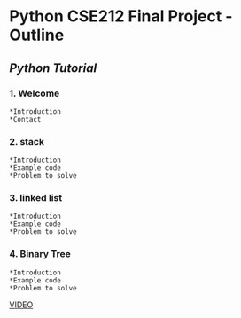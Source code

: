 <!--- 👋 Hi, I’m @moscarelloscott
- 👀 I’m interested in ...
- 🌱 I’m currently learning ...
- 💞️ I’m looking to collaborate on ...
- 📫 How to reach me ...


moscarelloscott/moscarelloscott is a ✨ special ✨ repository because its `README.md` (this file) appears on your GitHub profile.
You can click the Preview link to take a look at your changes.
--->
# Python CSE212 Final Project - Outline 
## *Python Tutorial*

### 1. Welcome
    *Introduction
    *Contact

### 2. stack
    *Introduction
    *Example code
    *Problem to solve

### 3. linked list
    *Introduction
    *Example code
    *Problem to solve

### 4. Binary Tree
    *Introduction
    *Example code
    *Problem to solve

[VIDEO](https://moscarelloscott.github.io/project/index.html)
